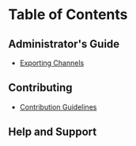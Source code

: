 # Table of Contents

## Administrator's Guide

- [Exporting Channels](administrator-guide/exporting-channels.md)

## Contributing

- [Contribution Guidelines](contributing.md)

## Help and Support

